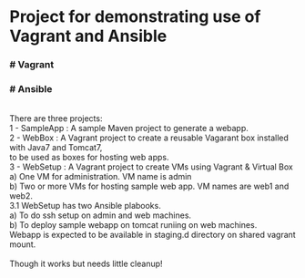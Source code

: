 <h1>Project for demonstrating use of Vagrant and Ansible</h1>

<h3># Vagrant</h3>
<h3># Ansible </h3>

<p>
<br/>
There are three projects:<br/>
1 - SampleApp : A sample Maven project to generate a webapp.</br>
2 - WebBox : A Vagrant project to create a reusable Vagarant box installed with Java7 and Tomcat7,</br>
             to be used as boxes for hosting web apps.</br>
3 - WebSetup : A Vagrant project to create VMs using Vagrant & Virtual Box<br/>
    a) One VM for administration. VM name is admin</br>
    b) Two or more VMs for hosting sample web app. VM names are web1 and web2.</br>  
3.1 WebSetup has two Ansible plabooks.</br>
    a) To do ssh setup on admin and web machines.</br>
    b) To deploy sample webapp on tomcat runiing on web machines.</br>
       Webapp is expected to be available in staging.d directory on shared vagrant mount.</br> 
<br/>
Though it works but needs little cleanup! <br/>
</p>
